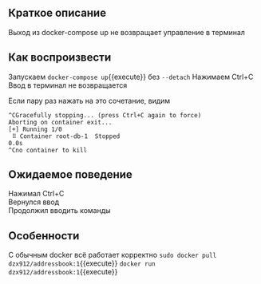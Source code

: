 ## Краткое описание

Выход из docker-compose up не возвращает управление в терминал

## Как воспроизвести

Запускаем `docker-compose up`{{execute}} без `--detach`
Нажимаем Ctrl+C \
Ввод в терминал не возвращается

Если пару раз нажать на это сочетание, видим

```text
^CGracefully stopping... (press Ctrl+C again to force)
Aborting on container exit...
[+] Running 1/0
 ⠿ Container root-db-1  Stopped                                                                                                                       0.0s
^Cno container to kill
```

## Ожидаемое поведение

Нажимал Ctrl+C \
Вернулся ввод \
Продолжил вводить команды

## Особенности

С обычным docker всё работает корректно
`sudo docker pull dzx912/addressbook:1`{{execute}}
`docker run dzx912/addressbook:1`{{execute}}